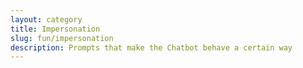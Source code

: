 ```yaml
---
layout: category
title: Impersonation
slug: fun/impersonation
description: Prompts that make the Chatbot behave a certain way
---
```

